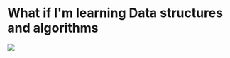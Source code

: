 # What if I'm learning Data structures and algorithms

<img src="https://www.notion.so/image/https%3A%2F%2Fwww.notion.so%2Fimages%2Fpage-cover%2Fwebb1.jpg?table=block&id=8f125844-64e5-4a28-bbf9-4c374d65c7d6&spaceId=2b3f152d-528b-4d14-9a43-9b05c3327877&width=2000&userId=9db617de-4d3a-4968-918b-56a9d68ae83a&cache=v2">
